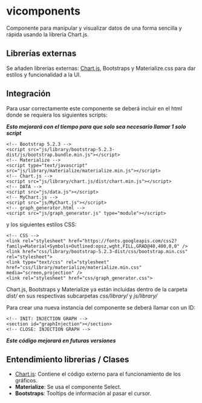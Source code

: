 # vicomponents
Componente para manipular y visualizar datos de una forma sencilla y rápida usando la librería Chart.js.
## Librerías externas
Se añaden librerías externas: [Chart.js](https://www.chartjs.org/docs/latest/), Bootstraps y Materialize.css para dar estilos y funcionalidad a la UI.
## Integración
Para usar correctamente este componente se deberá incluir en el html donde se requiera los siguientes scripts:


***Esto mejorará con el tiempo para que solo sea necesario llamar 1 solo script***
```<html>
<!-- Bootstrap 5.2.3 -->
<script src="js/library/bootstrap-5.2.3-dist/js/bootstrap.bundle.min.js"></script>
<!-- Materialize -->
<script type="text/javascript" src="js/library/materialize/materialize.min.js"></script>
<!-- Chart.js -->
<script src="js/library/chart.js/dist/chart.min.js"></script>
<!-- DATA -->
<script src="js/data.js"></script>
<!-- MyChart.js -->
<script src="js/MyChart.js"></script>
<!-- graph_generator.html -->
<script src="js/graph_generator.js" type="module"></script>
```

y los siguientes estilos CSS:
```<html>
<!-- CSS -->
<link rel="stylesheet" href="https://fonts.googleapis.com/css2?family=Material+Symbols+Outlined:opsz,wght,FILL,GRAD@40,400,0,0" />
<link href="css/library/bootstrap-5.2.3-dist/css/bootstrap.min.css" rel="stylesheet">
<link type="text/css" rel="stylesheet" href="css/library/materialize/materialize.min.css" media="screen,projection" />
<link rel="stylesheet" href="css/graph_generator.css">
```

Chart.js, Bootstraps y Materialize ya están incluidas dentro de la carpeta *dist/* en sus respectivas subcarpetas *css/library/* y *js/library/*


Para crear una nueva instancia del componente se deberá llamar con un ID:

``` <html>
<!-- INIT: INJECTION GRAPH -->
<section id="graphInjection"></section>
<!-- CLOSE: INJECTION GRAPH -->
```
***Este código mejorará en futuras versiones***

## Entendimiento librerias / Clases
+ [Chart.js](https://www.chartjs.org/docs/latest/): Contiene el código externo para el funcionamiento de los gráficos.
+ **Materialize**: Se usa el componente Select.
+ **Bootstraps**: Tooltips de información al pasar el cursor.